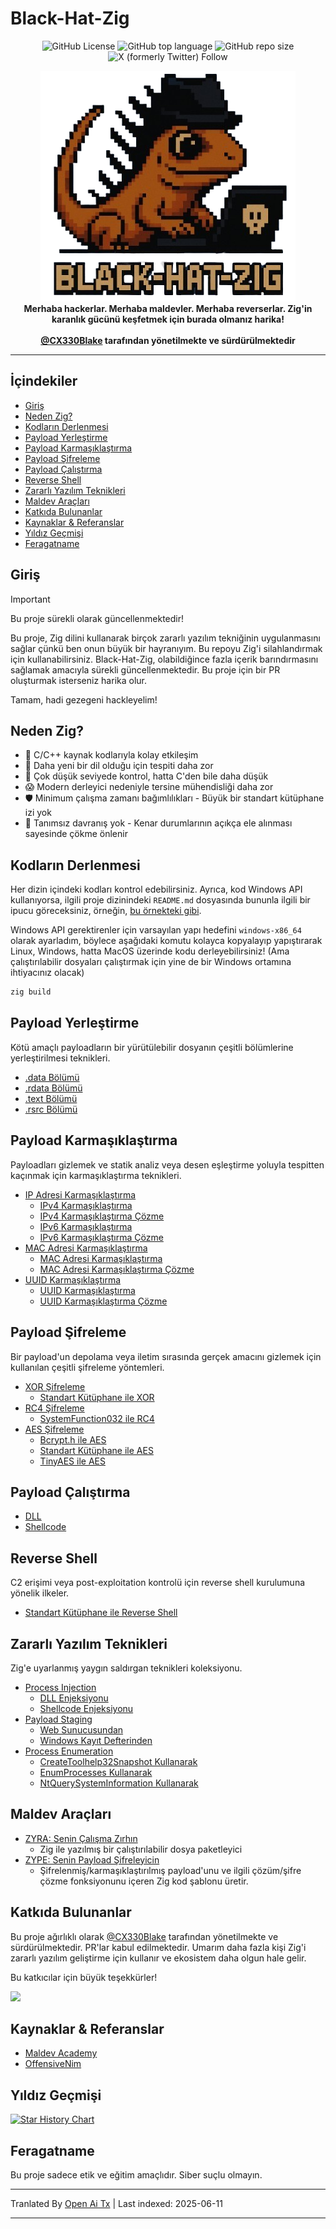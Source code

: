 # Black-Hat-Zig

<p align="center">
  <img alt="GitHub License" src="https://img.shields.io/github/license/CX330Blake/black-hat-zig">
  <img alt="GitHub top language" src="https://img.shields.io/github/languages/top/cx330blake/black-hat-zig">
  <img alt="GitHub repo size" src="https://img.shields.io/github/repo-size/cx330blake/black-hat-zig">
  <img alt="X (formerly Twitter) Follow" src="https://img.shields.io/twitter/follow/CX330Blake">
</p>

<p height="350px" align="center">
  <img src="https://raw.githubusercontent.com/CX330Blake/Black-Hat-Zig/main/Black-Hat-Zig.png">
  <br/>
  <b>Merhaba hackerlar. Merhaba maldevler. Merhaba reverserlar. Zig'in karanlık gücünü keşfetmek için burada olmanız harika!</b><br/><br/>
  <b><a href="https://github.com/cx330blake">@CX330Blake</a> tarafından yönetilmekte ve sürdürülmektedir</b>
</p>

---

## İçindekiler

- [Giriş](#giriş)
- [Neden Zig?](#neden-zig)
- [Kodların Derlenmesi](#kodların-derlenmesi)
- [Payload Yerleştirme](#payload-yerleştirme)
- [Payload Karmaşıklaştırma](#payload-karmaşıklaştırma)
- [Payload Şifreleme](#payload-şifreleme)
- [Payload Çalıştırma](#payload-çalıştırma)
- [Reverse Shell](#reverse-shell)
- [Zararlı Yazılım Teknikleri](#zararlı-yazılım-teknikleri)
- [Maldev Araçları](#maldev-araçları)
- [Katkıda Bulunanlar](#katkıda-bulunanlar)
- [Kaynaklar & Referanslar](#kaynaklar--referanslar)
- [Yıldız Geçmişi](#yıldız-geçmişi)
- [Feragatname](#feragatname)

## Giriş

> [!IMPORTANT]
> Bu proje sürekli olarak güncellenmektedir!

Bu proje, Zig dilini kullanarak birçok zararlı yazılım tekniğinin uygulanmasını sağlar çünkü ben onun büyük bir hayranıyım. Bu repoyu Zig'i silahlandırmak için kullanabilirsiniz. Black-Hat-Zig, olabildiğince fazla içerik barındırmasını sağlamak amacıyla sürekli güncellenmektedir. Bu proje için bir PR oluşturmak isterseniz harika olur.

Tamam, hadi gezegeni hackleyelim!

## Neden Zig?

- 🤝 C/C++ kaynak kodlarıyla kolay etkileşim
- 🔎 Daha yeni bir dil olduğu için tespiti daha zor
- 💪 Çok düşük seviyede kontrol, hatta C'den bile daha düşük
- 😱 Modern derleyici nedeniyle tersine mühendisliği daha zor
- 🛡️ Minimum çalışma zamanı bağımlılıkları - Büyük bir standart kütüphane izi yok
- 🎯 Tanımsız davranış yok - Kenar durumlarının açıkça ele alınması sayesinde çökme önlenir

## Kodların Derlenmesi

Her dizin içindeki kodları kontrol edebilirsiniz. Ayrıca, kod Windows API kullanıyorsa, ilgili proje dizinindeki `README.md` dosyasında bununla ilgili bir ipucu göreceksiniz, örneğin, [bu örnekteki gibi](https://raw.githubusercontent.com/CX330Blake/Black-Hat-Zig/main/Payload-Encryption/AES/bcrypt_aes/).

Windows API gerektirenler için varsayılan yapı hedefini `windows-x86_64` olarak ayarladım, böylece aşağıdaki komutu kolayca kopyalayıp yapıştırarak Linux, Windows, hatta MacOS üzerinde kodu derleyebilirsiniz! (Ama çalıştırılabilir dosyaları çalıştırmak için yine de bir Windows ortamına ihtiyacınız olacak)

```bash
zig build
```

## Payload Yerleştirme

Kötü amaçlı payloadların bir yürütülebilir dosyanın çeşitli bölümlerine yerleştirilmesi teknikleri.

- [.data Bölümü](https://raw.githubusercontent.com/CX330Blake/Black-Hat-Zig/main/Payload-Placement/dot_data_section/)
- [.rdata Bölümü](https://raw.githubusercontent.com/CX330Blake/Black-Hat-Zig/main/Payload-Placement/dot_rdata_section/)
- [.text Bölümü](https://raw.githubusercontent.com/CX330Blake/Black-Hat-Zig/main/Payload-Placement/dot_text_section/)
- [.rsrc Bölümü](https://raw.githubusercontent.com/CX330Blake/Black-Hat-Zig/main/Payload-Placement/dot_rsrc_section/)

## Payload Karmaşıklaştırma

Payloadları gizlemek ve statik analiz veya desen eşleştirme yoluyla tespitten kaçınmak için karmaşıklaştırma teknikleri.

- [IP Adresi Karmaşıklaştırma](https://raw.githubusercontent.com/CX330Blake/Black-Hat-Zig/main/Payload-Obfuscation/IP-Address-Obfuscation/)
  - [IPv4 Karmaşıklaştırma](https://raw.githubusercontent.com/CX330Blake/Black-Hat-Zig/main/Payload-Obfuscation/IP-Address-Obfuscation/ipv4_obfuscation/)
  - [IPv4 Karmaşıklaştırma Çözme](https://raw.githubusercontent.com/CX330Blake/Black-Hat-Zig/main/Payload-Obfuscation/IP-Address-Obfuscation/ipv4_deobfuscation/)
  - [IPv6 Karmaşıklaştırma](https://raw.githubusercontent.com/CX330Blake/Black-Hat-Zig/main/Payload-Obfuscation/IP-Address-Obfuscation/ipv6_obfuscation/)
  - [IPv6 Karmaşıklaştırma Çözme](https://raw.githubusercontent.com/CX330Blake/Black-Hat-Zig/main/Payload-Obfuscation/IP-Address-Obfuscation/ipv6_deobfuscation/)
- [MAC Adresi Karmaşıklaştırma](https://raw.githubusercontent.com/CX330Blake/Black-Hat-Zig/main/Payload-Obfuscation/MAC-Address-Obfuscation/)
  - [MAC Adresi Karmaşıklaştırma](https://raw.githubusercontent.com/CX330Blake/Black-Hat-Zig/main/Payload-Obfuscation/MAC-Address-Obfuscation/MACFuscation/)
  - [MAC Adresi Karmaşıklaştırma Çözme](https://raw.githubusercontent.com/CX330Blake/Black-Hat-Zig/main/Payload-Obfuscation/MAC-Address-Obfuscation/MACDeobfuscation/)
- [UUID Karmaşıklaştırma](https://raw.githubusercontent.com/CX330Blake/Black-Hat-Zig/main/Payload-Obfuscation/UUID-Obfuscation/)
  - [UUID Karmaşıklaştırma](https://raw.githubusercontent.com/CX330Blake/Black-Hat-Zig/main/Payload-Obfuscation/UUID-Obfuscation/UUIDFuscation/)
  - [UUID Karmaşıklaştırma Çözme](https://raw.githubusercontent.com/CX330Blake/Black-Hat-Zig/main/Payload-Obfuscation/UUID-Obfuscation/UUIDDeobfuscation/)

## Payload Şifreleme

Bir payload'un depolama veya iletim sırasında gerçek amacını gizlemek için kullanılan çeşitli şifreleme yöntemleri.

- [XOR Şifreleme](https://raw.githubusercontent.com/CX330Blake/Black-Hat-Zig/main/Payload-Encryption/XOR/)
  - [Standart Kütüphane ile XOR](https://raw.githubusercontent.com/CX330Blake/Black-Hat-Zig/main/Payload-Encryption/XOR/std_lib_xor/)
- [RC4 Şifreleme](https://raw.githubusercontent.com/CX330Blake/Black-Hat-Zig/main/Payload-Encryption/RC4/)
  - [SystemFunction032 ile RC4](https://raw.githubusercontent.com/CX330Blake/Black-Hat-Zig/main/Payload-Encryption/RC4/system_function_032_rc4/)
- [AES Şifreleme](https://raw.githubusercontent.com/CX330Blake/Black-Hat-Zig/main/Payload-Encryption/AES/)
  - [Bcrypt.h ile AES](https://raw.githubusercontent.com/CX330Blake/Black-Hat-Zig/main/Payload-Encryption/AES/bcrypt_aes/)
  - [Standart Kütüphane ile AES](https://raw.githubusercontent.com/CX330Blake/Black-Hat-Zig/main/Payload-Encryption/AES/std_aes/)
  - [TinyAES ile AES](https://raw.githubusercontent.com/CX330Blake/Black-Hat-Zig/main/Payload-Encryption/AES/tiny_aes/)

## Payload Çalıştırma

- [DLL](https://raw.githubusercontent.com/CX330Blake/Black-Hat-Zig/main/Payload-Execution/dll/)
- [Shellcode](https://raw.githubusercontent.com/CX330Blake/Black-Hat-Zig/main/Payload-Execution/shellcode/)

## Reverse Shell

C2 erişimi veya post-exploitation kontrolü için reverse shell kurulumuna yönelik ilkeler.

- [Standart Kütüphane ile Reverse Shell](https://raw.githubusercontent.com/CX330Blake/Black-Hat-Zig/main/Reverse-Shell/std_reverse_shell/)

## Zararlı Yazılım Teknikleri

Zig'e uyarlanmış yaygın saldırgan teknikleri koleksiyonu.

- [Process Injection](https://raw.githubusercontent.com/CX330Blake/Black-Hat-Zig/main/Malware-Techniques/Process-Injection/)
  - [DLL Enjeksiyonu](https://raw.githubusercontent.com/CX330Blake/Black-Hat-Zig/main/Malware-Techniques/Process-Injection/dll_injection/)
  - [Shellcode Enjeksiyonu](https://raw.githubusercontent.com/CX330Blake/Black-Hat-Zig/main/Malware-Techniques/Process-Injection/shellcode_injection/)
- [Payload Staging](https://raw.githubusercontent.com/CX330Blake/Black-Hat-Zig/main/Malware-Techniques/Payload-Staging/)
  - [Web Sunucusundan](https://raw.githubusercontent.com/CX330Blake/Black-Hat-Zig/main/Malware-Techniques/Payload-Staging/web_server/)
  - [Windows Kayıt Defterinden](https://raw.githubusercontent.com/CX330Blake/Black-Hat-Zig/main/Malware-Techniques/Payload-Staging/windows_registry/)
- [Process Enumeration](https://raw.githubusercontent.com/CX330Blake/Black-Hat-Zig/main/Malware-Techniques/Process-Enumeration/)
  - [CreateToolhelp32Snapshot Kullanarak](https://raw.githubusercontent.com/CX330Blake/Black-Hat-Zig/main/Malware-Techniques/Process-Enumeration/create_tool_help_32_snapshot/)
  - [EnumProcesses Kullanarak](https://raw.githubusercontent.com/CX330Blake/Black-Hat-Zig/main/Malware-Techniques/Process-Enumeration/enum_processes/)
  - [NtQuerySystemInformation Kullanarak](https://raw.githubusercontent.com/CX330Blake/Black-Hat-Zig/main/Malware-Techniques/Process-Enumeration/nt_query_system_information/)

## Maldev Araçları

- [ZYRA: Senin Çalışma Zırhın](https://github.com/cx330blake/zyra)
  - Zig ile yazılmış bir çalıştırılabilir dosya paketleyici
- [ZYPE: Senin Payload Şifreleyicin](https://github.com/cx330blake/zype)
  - Şifrelenmiş/karmaşıklaştırılmış payload'unu ve ilgili çözüm/şifre çözme fonksiyonunu içeren Zig kod şablonu üretir.

## Katkıda Bulunanlar

Bu proje ağırlıklı olarak [@CX330Blake](https://github.com/CX330Blake) tarafından yönetilmekte ve sürdürülmektedir. PR'lar kabul edilmektedir. Umarım daha fazla kişi Zig'i zararlı yazılım geliştirme için kullanır ve ekosistem daha olgun hale gelir.

Bu katkıcılar için büyük teşekkürler!

<a href="https://github.com/CX330Blake/black-hat-zig/graphs/contributors">
  <img src="https://contrib.rocks/image?repo=CX330Blake/black-hat-zig" />
</a>

## Kaynaklar & Referanslar

- [Maldev Academy](https://maldevacademy.com/)
- [OffensiveNim](https://github.com/byt3bl33d3r/OffensiveNim)

## Yıldız Geçmişi

[![Star History Chart](https://api.star-history.com/svg?repos=CX330blake/black-hat-zig&type=Date)](https://www.star-history.com/#CX330blake/black-hat-zig&Date)

## Feragatname

Bu proje sadece etik ve eğitim amaçlıdır. Siber suçlu olmayın.


---


Tranlated By [Open Ai Tx](https://github.com/OpenAiTx/OpenAiTx) | Last indexed: 2025-06-11


---